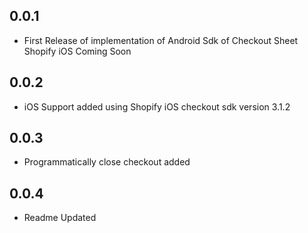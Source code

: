 ## 0.0.1

* First Release of implementation of Android Sdk of Checkout Sheet Shopify iOS Coming Soon
## 0.0.2

* iOS Support added using Shopify iOS checkout sdk version 3.1.2

## 0.0.3

* Programmatically close checkout added

## 0.0.4 

* Readme Updated